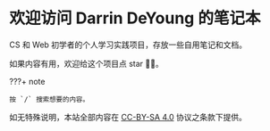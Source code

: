 # 欢迎访问 Darrin DeYoung 的笔记本

CS 和 Web 初学者的个人学习实践项目，存放一些自用笔记和文档。

如果内容有用，欢迎给这个项目点 star 🤗🤗。

???+ note

    按 `/` 搜索想要的内容。

如无特殊说明，本站全部内容在 <a href="https://creativecommons.org/licenses/by-sa/4.0/deed.en" target="_blank" rel="noopener">CC-BY-SA 4.0</a> 协议之条款下提供。